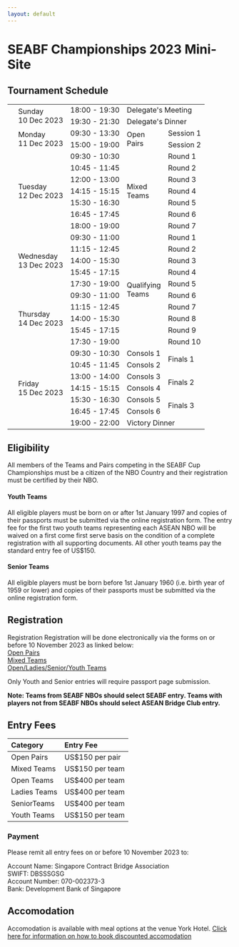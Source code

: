 ```yaml
---
layout: default
---
```

# SEABF Championships 2023 Mini-Site


## Tournament Schedule

  <table class="waffle" cellspacing="0" cellpadding="0"><thead></thead><tbody><tr style="height: 20px"><td class="s2" dir="ltr"></td><td class="s3" dir="ltr" rowspan="2">Sunday<br>10 Dec 2023</td><td class="s3" dir="ltr">18:00 - 19:30</td><td class="s3" dir="ltr" colspan="2">Delegate&#39;s Meeting</td></tr><tr style="height: 20px"><td class="s2" dir="ltr"></td><td class="s3" dir="ltr">19:30 - 21:30</td><td class="s3" dir="ltr" colspan="2">Delegate&#39;s Dinner</td></tr><tr style="height: 20px"><td class="s2" dir="ltr"></td><td class="s3" dir="ltr" rowspan="2">Monday<br>11 Dec 2023</td><td class="s3" dir="ltr">09:30 - 13:30</td><td class="s3" dir="ltr" rowspan="2">Open<br>Pairs</td><td class="s3" dir="ltr">Session 1</td></tr><tr style="height: 20px"><td class="s2" dir="ltr"></td><td class="s3" dir="ltr">15:00 - 19:00</td><td class="s3" dir="ltr">Session 2</td></tr><tr style="height: 20px"><td class="s2" dir="ltr"></td><td class="s3" dir="ltr" rowspan="7">Tuesday<br>12 Dec 2023</td><td class="s3" dir="ltr">09:30 - 10:30</td><td class="s3" dir="ltr" rowspan="7">Mixed<br>Teams</td><td class="s3" dir="ltr">Round 1</td></tr><tr style="height: 20px"><td class="s2" dir="ltr"></td><td class="s3" dir="ltr">10:45 - 11:45</td><td class="s3" dir="ltr">Round 2</td></tr><tr style="height: 20px"><td class="s2" dir="ltr"></td><td class="s3" dir="ltr">12:00 - 13:00</td><td class="s3" dir="ltr">Round 3</td></tr><tr style="height: 20px"><td class="s2" dir="ltr"></td><td class="s3" dir="ltr">14:15 - 15:15</td><td class="s3" dir="ltr">Round 4</td></tr><tr style="height: 20px"><td class="s2" dir="ltr"></td><td class="s3" dir="ltr">15:30 - 16:30</td><td class="s3" dir="ltr">Round 5</td></tr><tr style="height: 20px"><td class="s2" dir="ltr"></td><td class="s3" dir="ltr">16:45 - 17:45</td><td class="s3" dir="ltr">Round 6</td></tr><tr style="height: 20px"><td class="s2" dir="ltr"></td><td class="s3" dir="ltr">18:00 - 19:00</td><td class="s3" dir="ltr">Round 7</td></tr><tr style="height: 20px"><td class="s2" dir="ltr"></td><td class="s3" dir="ltr" rowspan="5">Wednesday<br>13 Dec 2023</td><td class="s3" dir="ltr">09:30 - 11:00</td><td class="s3" dir="ltr" rowspan="10">Qualifying<br>Teams</td><td class="s3" dir="ltr">Round 1</td></tr><tr style="height: 20px"><td class="s2" dir="ltr"></td><td class="s3" dir="ltr">11:15 - 12:45</td><td class="s3" dir="ltr">Round 2</td></tr><tr style="height: 20px"><td class="s2" dir="ltr"></td><td class="s3" dir="ltr">14:00 - 15:30</td><td class="s3" dir="ltr">Round 3</td></tr><tr style="height: 20px"><td class="s2" dir="ltr"></td><td class="s3" dir="ltr">15:45 - 17:15</td><td class="s3" dir="ltr">Round 4</td></tr><tr style="height: 20px"><td class="s2" dir="ltr"></td><td class="s3" dir="ltr">17:30 - 19:00</td><td class="s3" dir="ltr">Round 5</td></tr><tr style="height: 20px"><td class="s2" dir="ltr"></td><td class="s3" dir="ltr" rowspan="5">Thursday<br>14 Dec 2023</td><td class="s3" dir="ltr">09:30 - 11:00</td><td class="s3" dir="ltr">Round 6</td></tr><tr style="height: 20px"><td class="s2" dir="ltr"></td><td class="s3" dir="ltr">11:15 - 12:45</td><td class="s3" dir="ltr">Round 7</td></tr><tr style="height: 20px"><td class="s2" dir="ltr"></td><td class="s3" dir="ltr">14:00 - 15:30</td><td class="s3" dir="ltr">Round 8</td></tr><tr style="height: 20px"><td class="s2" dir="ltr"></td><td class="s3" dir="ltr">15:45 - 17:15</td><td class="s3" dir="ltr">Round 9</td></tr><tr style="height: 20px"><td class="s2" dir="ltr"></td><td class="s3" dir="ltr">17:30 - 19:00</td><td class="s3" dir="ltr">Round 10</td></tr><tr style="height: 20px"><td class="s2" dir="ltr"></td><td class="s3" dir="ltr" rowspan="7">Friday<br>15 Dec 2023</td><td class="s3" dir="ltr">09:30 - 10:30</td><td class="s3" dir="ltr">Consols 1</td><td class="s3" dir="ltr" rowspan="2">Finals 1</td></tr><tr style="height: 20px"><td class="s2" dir="ltr"></td><td class="s3" dir="ltr">10:45 - 11:45</td><td class="s3" dir="ltr">Consols 2</td></tr><tr style="height: 20px"><td class="s2" dir="ltr"></td><td class="s3" dir="ltr">13:00 - 14:00</td><td class="s3" dir="ltr">Consols 3</td><td class="s3" dir="ltr" rowspan="2">Finals 2</td></tr><tr style="height: 20px"><td class="s2" dir="ltr"></td><td class="s3" dir="ltr">14:15 - 15:15</td><td class="s3" dir="ltr">Consols 4</td></tr><tr style="height: 20px"><td class="s2" dir="ltr"></td><td class="s3" dir="ltr">15:30 - 16:30</td><td class="s3" dir="ltr">Consols 5</td><td class="s3" dir="ltr" rowspan="2">Finals 3</td></tr><tr style="height: 20px"><td class="s2" dir="ltr"></td><td class="s3" dir="ltr">16:45 - 17:45</td><td class="s3" dir="ltr">Consols 6</td></tr><tr style="height: 20px"><td class="s2" dir="ltr"></td><td class="s3" dir="ltr">19:00 - 22:00</td><td class="s3" dir="ltr" colspan="2">Victory Dinner</td></tr></tbody></table>

## Eligibility

All members of the Teams and Pairs competing in the SEABF Cup Championships must be a citizen of the NBO Country and their registration must be certified by their NBO.

#### Youth Teams

All eligible players must be born on or after 1st January 1997 and copies of their passports must be submitted via the online registration form. The entry fee for the first two youth teams representing each ASEAN NBO will be waived on a first come first serve basis on the condition of a complete registration with all supporting documents. All other youth teams pay the standard entry fee of US$150.

#### Senior Teams

All eligible players must be born before 1st January 1960 (i.e. birth year of 1959 or lower) and copies of their passports must be submitted via the online registration form.

## Registration

Registration
Registration will be done electronically via the forms on or before 10 November 2023 as linked below: \
[Open Pairs](https://forms.gle/Lf9r7sWh9KFn1dyV6) \
[Mixed Teams](https://forms.gle/HMCZBwojVTJs1iSW8) \
[Open/Ladies/Senior/Youth Teams](https://forms.gle/aJVzpizdsha8ezX57)

Only Youth and Senior entries will require passport page submission.

**Note: Teams from SEABF NBOs should select SEABF entry. Teams with players not from SEABF NBOs should select ASEAN Bridge Club entry.**

## Entry Fees

| Category     | Entry Fee       |
|:-------------|:----------------|
| Open Pairs   | US$150 per pair |
| Mixed Teams  | US$150 per team | 
| Open Teams   | US$400 per team | 
| Ladies Teams | US$400 per team | 
| SeniorTeams  | US$400 per team | 
| Youth Teams  | US$150 per team |

### Payment

Please remit all entry fees on or before 10 November 2023 to:

Account Name:	Singapore Contract Bridge Association \
SWIFT: DBSSSGSG \
Account Number:	070-002373-3 \
Bank:	Development Bank of Singapore

## Accomodation

Accomodation is available with meal options at the venue York Hotel. [Click here for information on how to book discounted accomodation](SEABF_2023_Accomodation_Guide.pdf)
